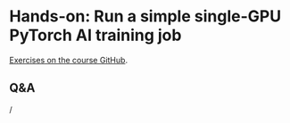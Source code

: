 # Hands-on: Run a simple single-GPU PyTorch AI training job

<!--
[Exercises on the course GitHub](https://github.com/Lumi-supercomputer/Getting_Started_with_AI_workshop/tree/ai-20250527/03_Your_first_AI_training_job_on_LUMI).
-->

[Exercises on the course GitHub](https://github.com/Lumi-supercomputer/Getting_Started_with_AI_workshop/tree/main/03_Your_first_AI_training_job_on_LUMI).

<!--
A video recording of the discussion of the solution will follow.
-->

<!--
<video src="https://462000265.lumidata.eu/ai-20250527/recordings/E03_FirstJob.mp4" controls="controls"></video>
-->


## Q&A

/
